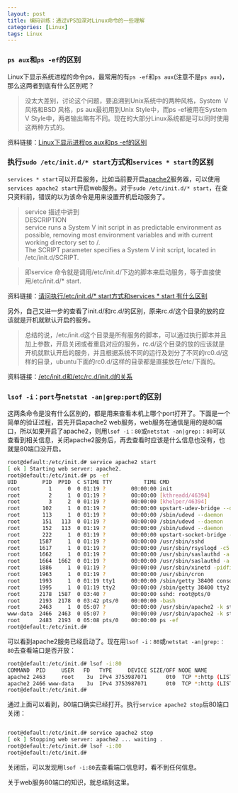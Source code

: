 ```yaml
---
layout: post
title: 编码训练：通过VPS加深对Linux命令的一些理解
categories: [Linux]
tags: Linux
---
```


### `ps aux`和`ps -ef`的区别
Linux下显示系统进程的命令ps，最常用的有`ps -ef`和`ps aux`(注意不是`ps aux`)，那么这两者到底有什么区别呢？

> 没太大差别，讨论这个问题，要追溯到Unix系统中的两种风格，System Ｖ风格和BSD 风格，ps aux最初用到Unix Style中，而ps -ef被用在System V Style中，两者输出略有不同。现在的大部分Linux系统都是可以同时使用这两种方式的。

资料链接：[Linux下显示进程ps aux和ps -ef的区别](http://www.ipcpu.com/2009/09/linux-ps-aux-ef/)

### 执行`sudo /etc/init.d/* start`方式和`services * start`的区别
`services * start`可以开启服务，比如当前要开启[apache2](http://baike.baidu.com/view/1944398.htm?fr=aladdin)服务器，可以使用`services apache2 start`开启web服务。对于`sudo /etc/init.d/* start`，在查只资料前，错误的以为该命令是用来设置开机启动服务了。

> service 描述中讲到  
DESCRIPTION  
service  runs a System V init script in as predictable environment as possible, removing most environment
variables and with current working directory set to /.  
The SCRIPT parameter specifies a System V init script, located in /etc/init.d/SCRIPT.  

> 即service 命令就是调用/etc/init.d/下边的脚本来启动服务，等于直接使用/etc/init.d/* start.

资料链接：[请问执行/etc/init.d/* start方式和services * start 有什么区别](http://bbs.chinaunix.net/thread-4114952-1-1.html)

另外，自己又进一步的查看了init.d/和rc.d/的区别，原来rc.d/这个目录的放的应该就是开机就默认开启的服务。

> 总结的说，/etc/init.d这个目录是所有服务的脚本，可以通过执行脚本并且加上参数，开启关闭或者重启对应的服务，rc.d/这个目录的放的应该就是开机就默认开启的服务，并且根据系统不同的运行及划分了不同的rc0.d/这样的目录，ubuntu下面的rc0.d/这样的目录都是直接放在/etc/下面的。

资料链接：[/etc/init.d和/etc/rc.d/init.d的关系](http://luochunfeng163.blog.163.com/blog/static/167009249201256112652880/)

### `lsof -i：port`与`netstat -an|grep:port`的区别

这两条命令是没有什么区别的，都是用来查看本机上哪个port打开了。下面是一个简单的验证过程，首先开启apache2 web服务，web服务在通信是用的是80端口，所以如果开启了apache2，则用`lsof -i：80`或`netstat -an|grep:：80`可以查看到相关信息，关闭apache2服务后，再去查看时应该是什么信息也没有，也就是80端口没开启。

```bash
root@default:/etc/init.d# service apache2 start
[ ok ] Starting web server: apache2.
root@default:/etc/init.d# ps -ef
UID        PID  PPID  C STIME TTY          TIME CMD
root         1     0  0 01:19 ?        00:00:00 init
root         2     1  0 01:19 ?        00:00:00 [kthreadd/46394]
root         3     2  0 01:19 ?        00:00:00 [khelper/46394]
root       102     1  0 01:19 ?        00:00:00 upstart-udev-bridge --daemon
root       113     1  0 01:19 ?        00:00:00 /sbin/udevd --daemon
root       151   113  0 01:19 ?        00:00:00 /sbin/udevd --daemon
root       152   113  0 01:19 ?        00:00:00 /sbin/udevd --daemon
root       222     1  0 01:19 ?        00:00:00 upstart-socket-bridge --daemon
root      1587     1  0 01:19 ?        00:00:00 /usr/sbin/sshd
root      1617     1  0 01:19 ?        00:00:00 /usr/sbin/rsyslogd -c5
root      1662     1  0 01:19 ?        00:00:00 /usr/sbin/saslauthd -a pam -c -m
root      1664  1662  0 01:19 ?        00:00:00 /usr/sbin/saslauthd -a pam -c -m
root      1886     1  0 01:19 ?        00:00:00 /usr/sbin/xinetd -pidfile /var/r
root      1963     1  0 01:19 ?        00:00:00 /usr/sbin/cron
root      1993     1  0 01:19 tty1     00:00:00 /sbin/getty 38400 console
root      1995     1  0 01:19 tty2     00:00:00 /sbin/getty 38400 tty2
root      2178  1587  0 03:40 ?        00:00:00 sshd: root@pts/0
root      2193  2178  0 03:42 pts/0    00:00:00 -bash
root      2463     1  0 05:07 ?        00:00:00 /usr/sbin/apache2 -k start
www-data  2466  2463  0 05:07 ?        00:00:00 /usr/sbin/apache2 -k start
root      2483  2193  0 05:08 pts/0    00:00:00 ps -ef
root@default:/etc/init.d#
```
可以看到apache2服务已经启动了。现在用`lsof -i：80`或`netstat -an|grep:：80`去查看端口是否开放：

```bash
root@default:/etc/init.d# lsof -i:80
COMMAND  PID     USER   FD   TYPE     DEVICE SIZE/OFF NODE NAME
apache2 2463     root    3u  IPv4 3753987071      0t0  TCP *:http (LISTEN)
apache2 2466 www-data    3u  IPv4 3753987071      0t0  TCP *:http (LISTEN)
root@default:/etc/init.d#
```
通过上面可以看到，80端口确实已经打开。执行`service apache2 stop`后80端口关闭：

```bash

root@default:/etc/init.d# service apache2 stop
[ ok ] Stopping web server: apache2 ... waiting .
root@default:/etc/init.d# lsof -i:80
root@default:/etc/init.d#
```
关闭后，可以发现用`lsof -i:80`去查看端口信息时，看不到任何信息。

关于web服务80端口的知识，就总结到这里。